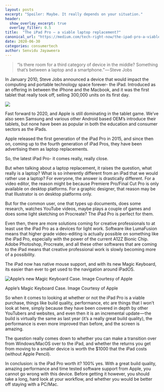 ```yaml
---
layout: posts
excerpt: "Spoiler: Maybe. It really depends on your situation."
header: 
  show_overlay_excerpt: true
  overlay_filter: 0.5 
title:  "The iPad Pro — a viable laptop replacement?"
canonical_url: "https://medium.com/tech-right-now/the-ipad-pro-a-viable-laptop-replacement-c47c07d6df58"
date: 2020-06-30   
categories: consumertech
author: Senvidu Jayaweera
---
```

> “Is there room for a third category of device in the middle? Something that’s between a laptop and a smartphone.” — Steve Jobs

In January 2010, Steve Jobs announced a device that would impact the computing and portable technology space forever- the iPad. Introduced as an offering in between the iPhone and the Macbook, and it was the first tablet that really took off, selling 300,000 units on its first day.

![](https://cdn-images-1.medium.com/max/1200/1*dOFNTMUWjymO0OjgOEgdDg.jpeg)

Fast forward to 2020, and Apple is still dominating in the tablet game. We’ve also seen Samsung and various other Android based OEM’s introduce their tablets, but none have been as popular in both the education and consumer sectors as the iPads.

Apple released the first generation of the iPad Pro in 2015, and since then on, coming up to the fourth generation of iPad Pros, they have been advertising them as laptop replacements.

So, the latest iPad Pro- it comes really, really close.

But when talking about a laptop replacement, it raises the question, what really is a laptop? What is so inherently different from an iPad that we would rather use a laptop? For everyone, the answer is drastically different. For a video editor, the reason might be because Premiere Pro/Final Cut Pro is only available on desktop platforms. For a graphic designer, that reason may be that Illustrator is on desktop platforms only.

But for the common user, one that types up documents, does some research, watches YouTube videos, maybe plays a couple of games and does some light sketching on Procreate? The iPad Pro is perfect for them.

Even then, there are more solutions coming for creative professionals to at least use the iPad Pro as a devices for light work. Software like LumaFusion means that higher grade video-editing is actually possible on something like the iPad Pro, especially with the power of the current A12Z Bionic Chip. Adobe Photoshop, Procreate, and all these other softwares that are coming to the iPad means that creative professional work is slowly becoming more of a possibility.

The iPad now has native mouse support, and with its new Magic Keyboard, its easier than ever to get used to the navigation around iPadOS.

![Apple’s new Magic Keyboard Case. Image Courtesy of Apple](https://cdn-images-1.medium.com/max/900/1*CiDJkbACheJtM0B49qBp6w.jpeg)

Apple’s Magic Keyboard Case. Image Courtesy of Apple

So when it comes to looking at whether or not the iPad Pro is a viable purchase, things like build quality, performance, etc are things that I won’t look at here, simply because they have been covered in depth by other YouTubers and websites, and even then it is an incremental update — the build is virtually the same as last year (it’s a really great build quality), the performance is even more improved than before, and the screen is amazing.

The question really comes down to whether you can make a transition over from Windows/MacOS over to the iPad, and whether the returns you get from moving to a smaller device is worth the $1000 that the iPad costs (without Apple Pencil).

In conclusion: is the iPad Pro worth it? 100% yes. With a great build quality, amazing performance and time tested software support from Apple, you cannot go wrong with this device. Before getting it however, you should take a long, hard look at your workflow, and whether you would be better off staying with a PC/Mac.

